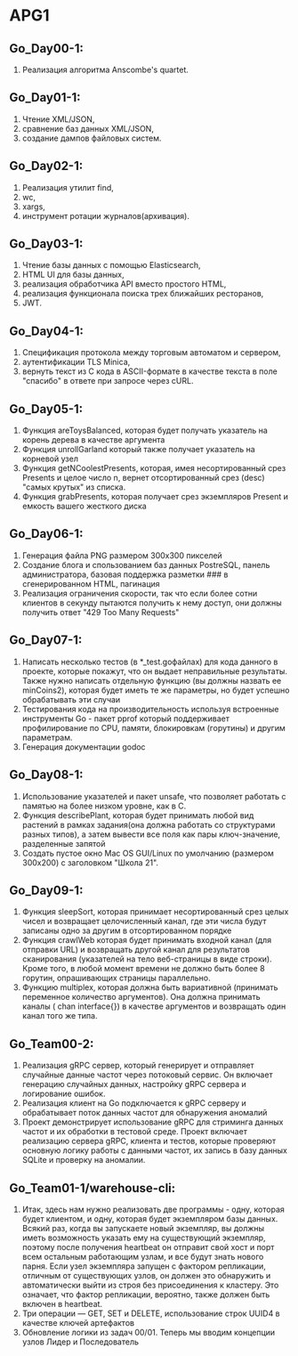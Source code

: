 # APG1

## Go_Day00-1:
1. Реализация алгоритма Anscombe's quartet.
## Go_Day01-1: 
1. Чтение XML/JSON,
2. сравнение баз данных XML/JSON,
3. создание дампов файловых систем.
## Go_Day02-1: 
1. Реализация утилит find,
2. wc,
3. xargs,
4. инструмент ротации журналов(архивация).
## Go_Day03-1: 
1. Чтение базы данных с помощью Elasticsearch,
2. HTML UI для базы данных,
3. реализация обработчика API вместо простого HTML,
4. реализация функционала поиска трех ближайших ресторанов,
5. JWT.
## Go_Day04-1: 
1. Спецификация протокола между торговым автоматом и сервером,
2. аутентификации TLS Minica,
3. вернуть текст из C кода в ASCII-формате в качестве текста в поле "спасибо" в ответе при запросе через cURL.
## Go_Day05-1:
1. Функция areToysBalanced, которая будет получать указатель на корень дерева в качестве аргумента
2. Функция unrollGarland который также получает указатель на корневой узел
3. Функция getNCoolestPresents, которая, имея несортированный срез Presents и целое число n, вернет отсортированный срез (desc) "самых крутых" из списка.
4. Функция grabPresents, которая получает срез экземпляров Present и емкость вашего жесткого диска
## Go_Day06-1:
1. Генерация файла PNG размером 300x300 пикселей
2. Создание блога и спользованием баз данных PostreSQL, панель администратора, базовая поддержка разметки ### в сгенерированном HTML, пагинация
3. Реализация ограничения скорости, так что если более сотни клиентов в секунду пытаются получить к нему доступ, они должны получить ответ "429 Too Many Requests"
## Go_Day07-1:
1. Написать несколько тестов (в *_test.goфайлах) для кода данного в проекте, которые покажут, что он выдает неправильные результаты. Также нужно написать отдельную функцию (вы должны назвать ее minCoins2), которая будет иметь те же параметры, но будет успешно обрабатывать эти случаи
2. Тестирования кода на производительность используя встроенные инструменты Go - пакет pprof который поддерживает профилирование по CPU, памяти, блокировкам (горутины) и другим параметрам.
3. Генерация документации godoc
## Go_Day08-1:
1. Использование указателей и пакет unsafe, что позволяет работать с памятью на более низком уровне, как в C.
2. Функция describePlant, которая будет принимать любой вид растений в рамках задания(она должна работать со структурами разных типов), а затем вывести все поля как пары ключ-значение, разделенные запятой
3. Создать пустое окно Mac OS GUI/Linux по умолчанию (размером 300x200) с заголовком "Школа 21". 
## Go_Day09-1:
1. Функция sleepSort, которая принимает несортированный срез целых чисел и возвращает целочисленный канал, где эти числа будут записаны одно за другим в отсортированном порядке
2. Функция crawlWeb которая будет принимать входной канал (для отправки URL) и возвращать другой канал для результатов сканирования (указателей на тело веб-страницы в виде строки). Кроме того, в любой момент времени не должно быть более 8 горутин, опрашивающих страницы параллельно.
3. Функцию multiplex, которая должна быть вариативной (принимать переменное количество аргументов). Она должна принимать каналы ( chan interface{}) в качестве аргументов и возвращать один канал того же типа.
## Go_Team00-2:
1. Реализация gRPC сервер, который генерирует и отправляет случайные данные частот через потоковый сервис. Он включает генерацию случайных данных, настройку gRPC сервера и логирование ошибок.
2. Реализация клиент на Go подключается к gRPC серверу и обрабатывает поток данных частот для обнаружения аномалий
3. Проект демонстрирует использование gRPC для стриминга данных частот и их обработки в тестовой среде. Проект включает реализацию сервера gRPC, клиента и тестов, которые проверяют основную логику работы с данными частот, их запись в базу данных SQLite и проверку на аномалии.
## Go_Team01-1/warehouse-cli:
1. Итак, здесь нам нужно реализовать две программы - одну, которая будет клиентом, и одну, которая будет экземпляром базы данных. Всякий раз, когда вы запускаете новый экземпляр, вы должны иметь возможность указать ему на существующий экземпляр, поэтому после получения heartbeat он отправит свой хост и порт всем остальным работающим узлам, и все будут знать нового парня.
Если узел экземпляра запущен с фактором репликации, отличным от существующих узлов, он должен это обнаружить и автоматически выйти из строя без присоединения к кластеру. Это означает, что фактор репликации, вероятно, также должен быть включен в heartbeat.
2. Три операции — GET, SET и DELETE, использование строк UUID4 в качестве ключей артефактов
3. Обновление логики из задач 00/01. Теперь мы вводим концепции узлов Лидер и Последователь
